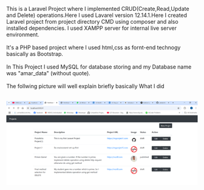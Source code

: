 This is a Laravel Project where I implemented CRUD(Create,Read,Update and Delete) operations.Here I used Lavarel version 12.14.1.Here I created Laravel project from project directory CMD using composer and also installed dependencies. I used XAMPP server for internal live server environment.</br> </br>
It's a PHP based project where I used html,css as fornt-end technogy basically as Bootstrap. </br> </br>
In This Project I used MySQL for database storing and my Database name was "amar_data" (without quote). </br> </br>
The follwing picture will well explain briefly basically What I did
</br> </br>

![Project Screenshot](<Screenshot (1).png>)
